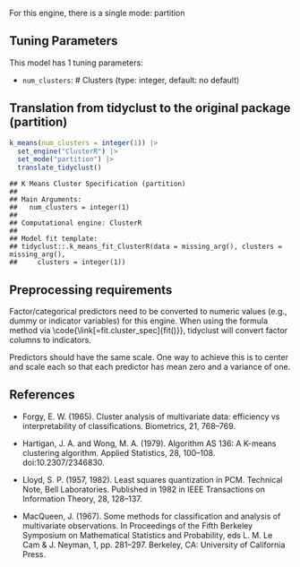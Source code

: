 


For this engine, there is a single mode: partition

## Tuning Parameters



This model has 1 tuning parameters:

- `num_clusters`: # Clusters (type: integer, default: no default)

## Translation from tidyclust to the original package (partition)


```r
k_means(num_clusters = integer(1)) |> 
  set_engine("ClusterR") |> 
  set_mode("partition") |> 
  translate_tidyclust()
```

```
## K Means Cluster Specification (partition)
## 
## Main Arguments:
##   num_clusters = integer(1)
## 
## Computational engine: ClusterR 
## 
## Model fit template:
## tidyclust::.k_means_fit_ClusterR(data = missing_arg(), clusters = missing_arg(), 
##     clusters = integer(1))
```

## Preprocessing requirements


Factor/categorical predictors need to be converted to numeric values (e.g., dummy or indicator variables) for this engine. When using the formula method via \\code{\\link[=fit.cluster_spec]{fit()}}, tidyclust will convert factor columns to indicators.


Predictors should have the same scale. One way to achieve this is to center and 
scale each so that each predictor has mean zero and a variance of one.

## References

- Forgy, E. W. (1965). Cluster analysis of multivariate data: efficiency vs interpretability of classifications. Biometrics, 21, 768–769.

- Hartigan, J. A. and Wong, M. A. (1979). Algorithm AS 136: A K-means clustering algorithm. Applied Statistics, 28, 100–108. doi:10.2307/2346830.

- Lloyd, S. P. (1957, 1982). Least squares quantization in PCM. Technical Note, Bell Laboratories. Published in 1982 in IEEE Transactions on Information Theory, 28, 128–137.

- MacQueen, J. (1967). Some methods for classification and analysis of multivariate observations. In Proceedings of the Fifth Berkeley Symposium on Mathematical Statistics and Probability, eds L. M. Le Cam & J. Neyman, 1, pp. 281–297. Berkeley, CA: University of California Press.

